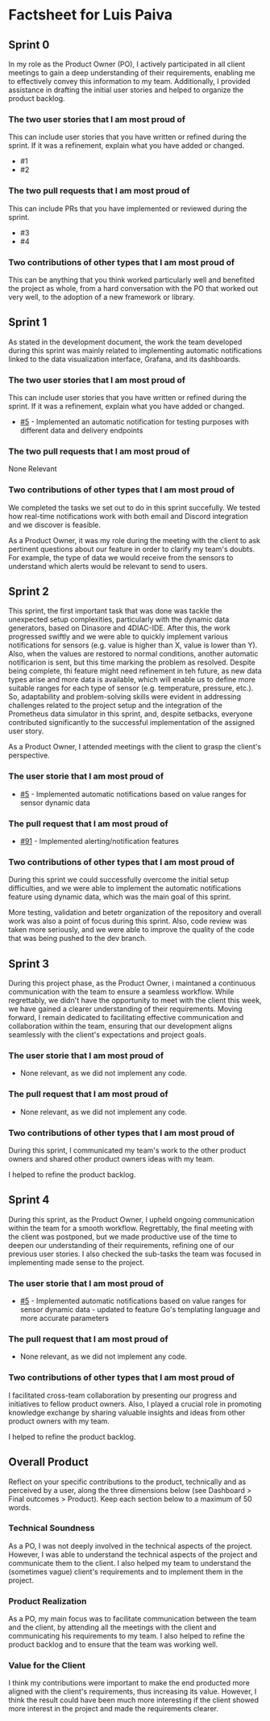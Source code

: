 # Factsheet for Luis Paiva

## Sprint 0

In my role as the Product Owner (PO), I actively participated in all client meetings to gain a deep understanding of their requirements, enabling me to effectively convey this information to my team. Additionally, I provided assistance in drafting the initial user stories and helped to organize the product backlog.


### The two user stories that I am most proud of

This can include user stories that you have written or refined during the sprint. If it was a refinement, explain what you have added or changed.

 * #1
 * #2


### The two pull requests that I am most proud of

This can include PRs that you have implemented or reviewed during the sprint.

 * #3
 * #4


### Two contributions of other types that I am most proud of

This can be anything that you think worked particularly well and benefited the project as whole, from a hard conversation with the PO that worked out very well, to the adoption of a new framework or library. 



## Sprint 1

As stated in the development document, the work the team developed during this sprint was mainly related to implementing automatic notifications linked to the data visualization interface, Grafana, and its dashboards.

### The two user stories that I am most proud of

This can include user stories that you have written or refined during the sprint. If it was a refinement, explain what you have added or changed.

 * [#5](https://github.com/FEUP-MEIC-DS-2023-1MEIC06/DS-Project/issues/5) - Implemented an automatic notification for testing purposes with different data and delivery endpoints

### The two pull requests that I am most proud of

None Relevant

### Two contributions of other types that I am most proud of

We completed the tasks we set out to do in this sprint succefully. We tested how real-time notifications work with both email and Discord integration and we discover is feasible.

As a Product Owner, it was my role during the meeting with the client to ask pertinent questions about our feature in order to clarify my team's doubts. For example, the type of data we would receive from the sensors to understand which alerts would be relevant to send to users. 

## Sprint 2

This sprint, the first important task that was done was tackle the unexpected setup complexities, particularly with the dynamic data generators, based on Dinasore and 4DIAC-IDE. After this, the work progressed swiftly and we were able to quickly implement various notifications for sensors (e.g. value is higher than X, value is lower than Y). Also, when the values are restored to normal conditions, another automatic notificarion is sent, but this time marking the problem as resolved. Despite being complete, thi feature might need refinement in teh future, as new data types arise and more data is available, which will enable us to define more suitable ranges for each type of sensor (e.g. temperature, pressure, etc.). So, adaptability and problem-solving skills were evident in addressing challenges related to the project setup and the integration of the Prometheus data simulator in this sprint, and, despite setbacks, everyone contributed significantly to the successful implementation of the assigned user story.

As a Product Owner, I attended meetings with the client to grasp the client's perspective.
### The user storie that I am most proud of

 * [#5](https://github.com/FEUP-MEIC-DS-2023-1MEIC06/DS-Project/issues/5) - Implemented automatic notifications based on value ranges for sensor dynamic data

 ### The pull request that I am most proud of

* [#91](https://github.com/FEUP-MEIC-DS-2023-1MEIC06/DS-Project/pull/91)  - Implemented alerting/notification features

 ### Two contributions of other types that I am most proud of

During this sprint we could successfully overcome the initial setup difficulties, and we were able to implement the automatic notifications feature using dynamic data, which was the main goal of this sprint.

More testing, validation and betetr organization of the repository and overall work was also a point of focus during this sprint. Also, code review was taken more seriously, and we were able to improve the quality of the code that was being pushed to the dev branch.


## Sprint 3
During this project phase, as the Product Owner, i maintaned a continuous communication with the team to ensure a seamless workflow. While regrettably, we didn't have the opportunity to meet with the client this week, we have gained a clearer understanding of their requirements. Moving forward, I remain dedicated to facilitating effective communication and collaboration within the team, ensuring that our development aligns seamlessly with the client's expectations and project goals.

### The user storie that I am most proud of

* None relevant, as we did not implement any code.

 ### The pull request that I am most proud of

* None relevant, as we did not implement any code.

 ### Two contributions of other types that I am most proud of

During this sprint, I communicated my team's work to the other product owners and shared other product owners ideas with my team.

I helped to refine the product backlog.

## Sprint 4

During this sprint, as the Product Owner, I upheld ongoing communication within the team for a smooth workflow. Regrettably, the final meeting with the client was postponed, but we made productive use of the time to deepen our understanding of their requirements, refining one of our previous user stories. I also checked the sub-tasks the team was focused in implementing made sense to the project.

### The user storie that I am most proud of

* [#5](https://github.com/FEUP-MEIC-DS-2023-1MEIC06/DS-Project/issues/5) - Implemented automatic notifications based on value ranges for sensor dynamic data - updated to feature Go's templating language and more accurate parameters

 ### The pull request that I am most proud of

* None relevant, as we did not implement any code.

 ### Two contributions of other types that I am most proud of

I facilitated cross-team collaboration by presenting our progress and initiatives to fellow product owners. Also, I played a crucial role in promoting knowledge exchange by sharing valuable insights and ideas from other product owners with my team.

I helped to refine the product backlog.

## Overall Product

Reflect on your specific contributions to the product, technically and as perceived by a user, along the three dimensions below (see Dashboard > Final outcomes > Product). Keep each section below to a maximum of 50 words.


### Technical Soundness

As a PO, I was not deeply involved in the technical aspects of the project. However, I was able to understand the technical aspects of the project and communicate them to the client. I also helped my team to understand the (sometimes vague) client's requirements and to implement them in the project.


### Product Realization

As a PO, my main focus was to facilitate communication between the team and the client, by attending all the meetings with the client and communicating his requirements to my team. I also helped to refine the product backlog and to ensure that the team was working well.

### Value for the Client

I think my contributions were important to make the end producted more aligned with the client's requirements, thus increasing its value. However, I think the result could have been much more interesting if the client showed more interest in the project and made the requirements clearer.
